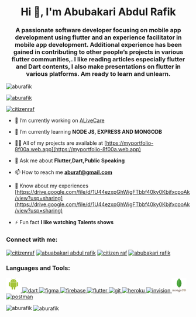 <h1 align="center">Hi 👋, I'm Abubakari Abdul Rafik</h1>
<h3 align="center">A passionate software developer focusing on mobile app development using flutter and an experience facilitator in mobile app development. Additional experience has been gained in contributing to other people’s projects in various flutter communities,. I like reading articles especially flutter and Dart contents, I also make presentations on flutter in various platforms. Am ready to learn and unlearn.</h3>

<p align="left"> <img src="https://komarev.com/ghpvc/?username=aburafik&label=Profile%20views&color=0e75b6&style=flat" alt="aburafik" /> </p>

<p align="left"> <a href="https://github.com/ryo-ma/github-profile-trophy"><img src="https://github-profile-trophy.vercel.app/?username=aburafik" alt="aburafik" /></a> </p>

<p align="left"> <a href="https://twitter.com/citizenraf" target="blank"><img src="https://img.shields.io/twitter/follow/citizenraf?logo=twitter&style=for-the-badge" alt="citizenraf" /></a> </p>

- 🔭 I’m currently working on [ALiveCare](https://github.com/Aburafik/E-UberApp)

- 🌱 I’m currently learning **NODE JS, EXPRESS AND MONGODB**

- 👨‍💻 All of my projects are available at [https://myportfolio-8f00a.web.app](https://myportfolio-8f00a.web.app)

- 💬 Ask me about **Flutter,Dart,Public Speaking**

- 📫 How to reach me **aburaf@gmail.com**

- 📄 Know about my experiences [https://drive.google.com/file/d/1U44ezxpGhWigFTbbf40ky0KbjfxcpoAk/view?usp=sharing](https://drive.google.com/file/d/1U44ezxpGhWigFTbbf40ky0KbjfxcpoAk/view?usp=sharing)

- ⚡ Fun fact **I like watching Talents shows**

<h3 align="left">Connect with me:</h3>
<p align="left">
<a href="https://twitter.com/citizenraf" target="blank"><img align="center" src="https://raw.githubusercontent.com/rahuldkjain/github-profile-readme-generator/master/src/images/icons/Social/twitter.svg" alt="citizenraf" height="30" width="40" /></a>
<a href="https://linkedin.com/in/abuabakari abdul rafik" target="blank"><img align="center" src="https://raw.githubusercontent.com/rahuldkjain/github-profile-readme-generator/master/src/images/icons/Social/linked-in-alt.svg" alt="abuabakari abdul rafik" height="30" width="40" /></a>
<a href="https://fb.com/citizen raf" target="blank"><img align="center" src="https://raw.githubusercontent.com/rahuldkjain/github-profile-readme-generator/master/src/images/icons/Social/facebook.svg" alt="citizen raf" height="30" width="40" /></a>
<a href="https://www.behance.net/abubakari rafik" target="blank"><img align="center" src="https://raw.githubusercontent.com/rahuldkjain/github-profile-readme-generator/master/src/images/icons/Social/behance.svg" alt="abubakari rafik" height="30" width="40" /></a>
</p>

<h3 align="left">Languages and Tools:</h3>
<p align="left"> <a href="https://developer.android.com" target="_blank" rel="noreferrer"> <img src="https://raw.githubusercontent.com/devicons/devicon/master/icons/android/android-original-wordmark.svg" alt="android" width="40" height="40"/> </a> <a href="https://dart.dev" target="_blank" rel="noreferrer"> <img src="https://www.vectorlogo.zone/logos/dartlang/dartlang-icon.svg" alt="dart" width="40" height="40"/> </a> <a href="https://www.figma.com/" target="_blank" rel="noreferrer"> <img src="https://www.vectorlogo.zone/logos/figma/figma-icon.svg" alt="figma" width="40" height="40"/> </a> <a href="https://firebase.google.com/" target="_blank" rel="noreferrer"> <img src="https://www.vectorlogo.zone/logos/firebase/firebase-icon.svg" alt="firebase" width="40" height="40"/> </a> <a href="https://flutter.dev" target="_blank" rel="noreferrer"> <img src="https://www.vectorlogo.zone/logos/flutterio/flutterio-icon.svg" alt="flutter" width="40" height="40"/> </a> <a href="https://git-scm.com/" target="_blank" rel="noreferrer"> <img src="https://www.vectorlogo.zone/logos/git-scm/git-scm-icon.svg" alt="git" width="40" height="40"/> </a> <a href="https://heroku.com" target="_blank" rel="noreferrer"> <img src="https://www.vectorlogo.zone/logos/heroku/heroku-icon.svg" alt="heroku" width="40" height="40"/> </a> <a href="https://www.invisionapp.com/" target="_blank" rel="noreferrer"> <img src="https://www.vectorlogo.zone/logos/invisionapp/invisionapp-icon.svg" alt="invision" width="40" height="40"/> </a> <a href="https://www.mongodb.com/" target="_blank" rel="noreferrer"> <img src="https://raw.githubusercontent.com/devicons/devicon/master/icons/mongodb/mongodb-original-wordmark.svg" alt="mongodb" width="40" height="40"/> </a> <a href="https://postman.com" target="_blank" rel="noreferrer"> <img src="https://www.vectorlogo.zone/logos/getpostman/getpostman-icon.svg" alt="postman" width="40" height="40"/> </a> </p>

<p><img align="left" src="https://github-readme-stats.vercel.app/api/top-langs?username=aburafik&show_icons=true&locale=en&layout=compact" alt="aburafik" /></p>

<p>&nbsp;<img align="center" src="https://github-readme-stats.vercel.app/api?username=aburafik&show_icons=true&locale=en" alt="aburafik" /></p>
